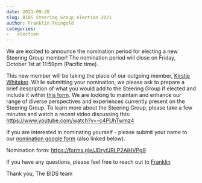 ```yaml
---
date: 2021-09-20
slug: BIDS Steering Group election 2021
author: Franklin Feingold
categories:
-   election
---
```


We are excited to announce the nomination period for electing a new Steering Group member! The nomination period will close on Friday, October 1st at 11:59pm (Pacific time).

<!-- more -->

This new member will be taking the place of our outgoing member, [Kirstie Whitaker](https://bids.neuroimaging.io/2019/12/31/meet-the-bids-steering-group.html#kirstie-whitaker-).
While submitting your nomination, we please ask to prepare a brief description of what you would add to the Steering Group if elected and include it within [this form](https://forms.gle/JDryfJRLP2AiHVPg9).
We are looking to maintain and enhance our range of diverse perspectives and experiences currently present on the Steering Group.
To learn more about the Steering Group, please take a few minutes and watch a recent video discussing this: https://www.youtube.com/watch?v=-c4PUhTwmz4

If you are interested in nominating yourself - please submit your name to our [nomination google form](https://forms.gle/JDryfJRLP2AiHVPg9) (also linked below).

Nomination form: https://forms.gle/JDryfJRLP2AiHVPg9

If you have any questions, please feel free to reach out to [Franklin](mailto:ffein@stanford.edu)

Thank you,
The BIDS team
